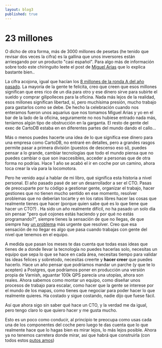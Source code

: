 ```yaml
---
layout: blog3
published: true
---
```


# 23 millones

O dicho de otra forma, más de 3000 millones de pesetas (he tenido que revisar dos veces la cifra) es la
gallina que unos inversores están arriesgando por un producto "casi español". Para algo más de información
sobre todo este chiringuito leete el post de [Miguel Arias](http://emprenderagolpes.com/cartodb-series-b-some-personal-thoughts/) que lo explica bastante bien..

La cifra acojona, igual que hacían los [8 millones de la ronda A del año pasado](http://emprenderagolpes.com/levantando-una-serie-cartodb/). La mayoría de la gente te felicita, creo que creen que esos millones significan que eres rico de un día para otro y ese dinero sirve para subirte el sueldo y comprar gilipolleces para la oficina. Nada más lejos de la realidad, esos millones significan libertad, sí, pero muchísima presión, mucho trabajo para gastarlos como se debe. De hecho la celebración cuando nos enteramos fueron unos aquarius que nos tomamos Miguel Arias y yo en el bar de la lado de la oficina, seguramente no nos hubiese entrado nada más, teníamos algún tipo de obstrucción en la garganta. El resto de gente del exec de CartoDB estaba en en diferentes partes del mundo dando el callo...

Más o menos puedes hacerte una idea de lo que significa ese dinero para una empresa como CartoDB, no
entraré en detalles, pero a grandes rasgos permite pasar a primera división (puestos de descenso eso
sí), puedes pensar a lo grande, cambiar tecnologías que todo el mundo piensa que no puedes cambiar o
que son inaccesibles, acceder a personas que de otra forma no podrías. Hace 1 año se acabó el ir en
coche por un camino, ahora toca crear la vía para la locomotora.

Pero he venido aquí a hablar de mi libro, qué significa esta historia a nivel personal. El año
pasado pasé de ser un desarrollador a ser el CTO. Pasas de preocuparte por tu código a gestionar
gente, organizar el trabajo, hacer gestiones que no tienen mucho sentido en ese momento, resolver
problemas que no deberían tocarte y en los ratos libres hacer las cosas que realmente tienes que hacer (porque quien sabe qué es lo que tiene que hacer un CTO?) . Ha sido un año realmente difícil, no ha pasado un solo día sin pensar
"pero qué cojones estás haciendo y por qué no estás programando?", siempre tienes la sensación de
que no llegas, de que siempre hay [un problema](https://instagram.com/p/2t8TWKPK8l03qQn_9PWgpedNgRGN3w9uhLNMo0/) más urgente que resolver. Creo que esa sensación de no llegar es algo que pasa cuando trabajas con gente del nivel que tenemos en el equipo.

A medida que pasan los meses te das cuenta que todas esas ideas que tienes de a donde llevar la
tecnología no puedes hacerlas solo, necesitas un equipo que sepa lo que se hace en cada área,
necesitas tiempo para validar las ideas felices y sobretodo, necesitas creerte y **hacer creer** que
puedes hacerlo. Hace un año pensar que podríamos mandar un parche (y que te lo acepten) a Postgres,
que podríamos poner en producción una versión propia de Varnish, aguantar 100k QPS parecía una utopías, ahora son reales. Ahora sabemos como montar un equipo, como diseñar unos procesos de trabajo para escalar, como hacer que la gente se interese por el mundo de los mapas, como tienes que negociar para poder hacer lo que realmente quieres. Ha costado y sigue costando, nadie dijo que fuese fácil.

Así que ahora sigo sin saber qué hace un CTO, y la verdad me da igual, pero tengo claro lo que quiero hacer y me gusta mucho.

Esto es un poco como conducir, al principio te preocupa como usas cada una de los componentes del coche pero luego te das cuenta que lo que realmente hace que lo hagas bien es mirar lejos, lo más lejos posible. Ahora ya no tenemos carretera donde mirar, así que habrá que construirla (con todos estos [putos amos](https://cartodb.com/team))








